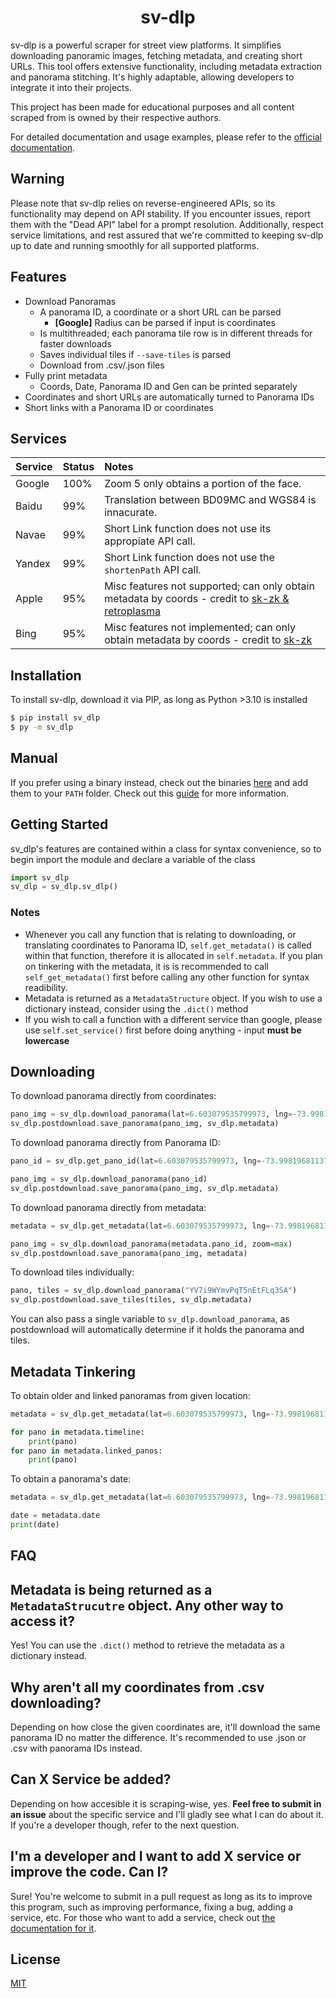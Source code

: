<h1 align="center">
    <b>
        sv-dlp 
    </b>
</h1>

sv-dlp is a powerful scraper for street view platforms. It simplifies downloading panoramic images,
fetching metadata, and creating short URLs. This tool offers extensive functionality, including metadata
extraction and panorama stitching. It's highly adaptable, allowing developers to integrate it into their
projects.

This project has been made for educational purposes and all content scraped from
is owned by their respective authors.

For detailed documentation and usage examples, please refer to the [official documentation](https://juanpisss.github.io/sv-dlp/).

## **Warning**

Please note that sv-dlp relies on reverse-engineered APIs, so its functionality may depend on API stability.
If you encounter issues, report them with the "Dead API" label for a prompt resolution. Additionally,
respect service limitations, and rest assured that we're committed to keeping sv-dlp up to date and running
smoothly for all supported platforms.

## **Features**

- Download Panoramas
  - A panorama ID, a coordinate or a short URL can be parsed
    - **[Google]** Radius can be parsed if input is coordinates
  - Is multithreaded; each panorama tile row is in different threads for faster downloads
  - Saves individual tiles if `--save-tiles` is parsed
  - Download from .csv/.json files
- Fully print metadata
  - Coords, Date, Panorama ID and Gen can be printed separately
- Coordinates and short URLs are automatically turned to Panorama IDs
- Short links with a Panorama ID or coordinates

## **Services**

| Service | Status | Notes                                                                                                                                                      |
| :------ | :----- | :--------------------------------------------------------------------------------------------------------------------------------------------------------- |
| Google  | 100%   | Zoom 5 only obtains a portion of the face.                                                                                                                 |
| Baidu   | 99%    | Translation between BD09MC and WGS84 is innacurate.                                                                                                        |
| Navae   | 99%    | Short Link function does not use its appropiate API call.                                                                                                  |
| Yandex  | 99%    | Short Link function does not use the `shortenPath` API call.                                                                                               |
| Apple   | 95%    | Misc features not supported; can only obtain metadata by coords - credit to [sk-zk & retroplasma](https://github.com/juanpisss/sv-dlp/blob/master/CREDITS) |
| Bing    | 95%    | Misc features not implemented; can only obtain metadata by coords - credit to [sk-zk](https://github.com/juanpisss/sv-dlp/blob/master/CREDITS)             |

## **Installation**

To install sv-dlp, download it via PIP, as long as Python >3.10 is installed

```bash
$ pip install sv_dlp
$ py -m sv_dlp
```

## Manual

If you prefer using a binary instead, check out the binaries [here](https://github.com/juanpisss/sv-dlp/releases/latest)
and add them to your `PATH` folder. Check out this [guide](https://www.architectryan.com/2018/03/17/add-to-the-path-on-windows-10/)
for more information.

## Getting Started

sv_dlp's features are contained within a class for syntax convenience, so to begin
import the module and declare a variable of the class

```python
import sv_dlp
sv_dlp = sv_dlp.sv_dlp()
```

### Notes

- Whenever you call any function that is relating to downloading, or translating coordinates
  to Panorama ID, `self.get_metadata()` is called within that function, therefore it is
  allocated in `self.metadata`. If you plan on tinkering with the metadata,
  it is is recommended to call `self_get_metadata()` first
  before calling any other function for syntax readibility.
- Metadata is returned as a `MetadataStructure` object. If you wish to use
  a dictionary instead, consider using the `.dict()` method
- If you wish to call a function with a different service than google, please use
  `self.set_service()` first before doing anything - input **must be lowercase**

## Downloading

To download panorama directly from coordinates:

```python
pano_img = sv_dlp.download_panorama(lat=6.603079535799973, lng=-73.99819681137278)
sv_dlp.postdownload.save_panorama(pano_img, sv_dlp.metadata)
```

To download panorama directly from Panorama ID:

```python
pano_id = sv_dlp.get_pano_id(lat=6.603079535799973, lng=-73.99819681137278)

pano_img = sv_dlp.download_panorama(pano_id)
sv_dlp.postdownload.save_panorama(pano_img, sv_dlp.metadata)
```

To download panorama directly from metadata:

```python
metadata = sv_dlp.get_metadata(lat=6.603079535799973, lng=-73.99819681137278)

pano_img = sv_dlp.download_panorama(metadata.pano_id, zoom=max)
sv_dlp.postdownload.save_panorama(pano_img, metadata)
```

To download tiles individually:

```python
pano, tiles = sv_dlp.download_panorama("YV7i9WYmvPqT5nEtFLq3SA")
sv_dlp.postdownload.save_tiles(tiles, sv_dlp.metadata)
```

You can also pass a single variable to `sv_dlp.download_panorama`,
as postdownload will automatically determine
if it holds the panorama and tiles.

## Metadata Tinkering

To obtain older and linked panoramas from given location:

```python
metadata = sv_dlp.get_metadata(lat=6.603079535799973, lng=-73.99819681137278, get_linked_panos=True)

for pano in metadata.timeline:
    print(pano)
for pano in metadata.linked_panos:
    print(pano)
```

To obtain a panorama's date:

```python
metadata = sv_dlp.get_metadata(lat=6.603079535799973, lng=-73.99819681137278)

date = metadata.date
print(date)
```

## **FAQ**

## **Metadata is being returned as a `MetadataStrucutre` object. Any other way to access it?**

Yes! You can use the `.dict()` method to retrieve the metadata as a dictionary
instead.

## **Why aren't all my coordinates from .csv downloading?**

Depending on how close the given coordinates are, it'll download the same panorama ID
no matter the difference. It's recommended to use .json or .csv with panorama IDs instead.

## **Can X Service be added?**

Depending on how accesible it is scraping-wise, yes.
**Feel free to submit in an issue** about the specific service and I'll gladly see
what I can do about it. If you're a developer though, refer to the next question.

## **I'm a developer and I want to add X service or improve the code. Can I?**

Sure! You're welcome to submit in a pull request as long as its to improve
this program, such as improving performance, fixing a bug, adding a service, etc.
For those who want to add a service, check out [the documentation for it](https://shmugo.co/sv-dlp/latest/contributing_services/).

## **License**

[MIT](https://raw.githubusercontent.com/juanpisss/sv-dlp/master/LICENSE)
